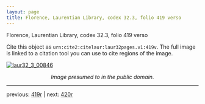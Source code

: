 ```yaml
---
layout: page
title: Florence, Laurentian Library, codex 32.3, folio 419 verso
---
```


Florence, Laurentian Library, codex 32.3, folio 419 verso

Cite this object as `urn:cite2:citelaur:laur32pages.v1:419v`.  The full image is linked to a citation tool you can use to cite regions of the image.

[![laur32_3_00846](http://www.homermultitext.org/iipsrv?IIIF=/project/homer/pyramidal/deepzoom/citelaur/laur32imgs/v1/laur32_3_00846.tif/full/800,/0/default.jpg)](http://www.homermultitext.org/ict2/?urn=urn:cite2:citelaur:laur32imgs.v1:laur32_3_00846) 

<p style="text-align: center; font-style: italic;">Image presumed to in the public domain.</p>

---

previous: [419r](../419r/) | next: [420r](../420r/)